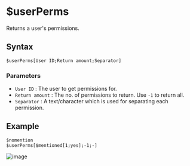 # $userPerms
Returns a user's permissions.

## Syntax
```
$userPerms[User ID;Return amount;Separator]
```

### Parameters
- `User ID` : The user to get permissions for.
- `Return amount` : The no. of permissions to return. Use `-1` to return all.
- `Separator` : A text/character which is used for separating each permission.

## Example
```
$nomention
$userPerms[$mentioned[1;yes];-1;-]
```
![image](https://user-images.githubusercontent.com/42785890/151909707-d8e093f2-1279-4754-88a5-51466270fde6.png)
